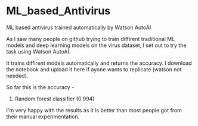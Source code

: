 # ML_based_Antivirus
ML based antivirus trained automatically by Watson AutoAI

As I saw many people on github trying to train diffirent traditional ML models and deep learning models on the virus dataset, I set out to try the task using Watson AutoAI.

It trains diffirent models automatically and returns the accuracy.
I download the notebook and upload it here if ayone wants to replicate (watson not needed).

So far this is the accuracy - 
1. Random forest classifier (0.994)


I'm very happy with the results as it is better than most people got from their manual experimentation.

